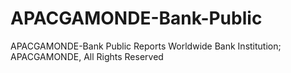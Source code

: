 # APACGAMONDE-Bank-Public
APACGAMONDE-Bank Public Reports
Worldwide Bank Institution; APACGAMONDE, All Rights Reserved
